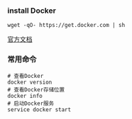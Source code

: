 ### install  Docker

``` shell
wget -qO- https://get.docker.com | sh
```

[ 官方文档 ](https://docs.docker.com/engine/security/security/#docker-daemon-attack-surface)



### 常用命令

``` shell
# 查看Docker
docker version
# 查看Docker存储位置
docker info
# 启动Docker服务
service docker start
```

